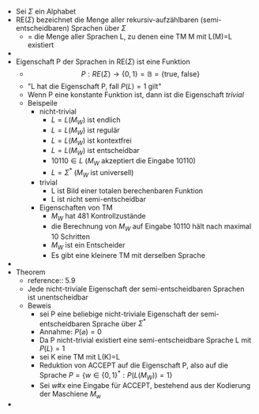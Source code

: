 - Sei $\Sigma$ ein Alphabet
- RE($\Sigma$) bezeichnet die Menge aller rekursiv-aufzählbaren (semi-entscheidbaren) Sprachen über $\Sigma$
	- = die Menge aller Sprachen L, zu denen eine TM M mit L(M)=L existiert
-
- Eigenschaft P der Sprachen in RE($\Sigma$) ist eine Funktion
	- $$P:RE\left(\Sigma\right)\rightarrow\left\lbrace0,1\right\rbrace=\mathbb{B}=\left\lbrace\text{true, false}\right\rbrace$$
	- "L hat die Eigenschaft P, fall $P\left(L\right)=1$ gilt"
	- Wenn P eine konstante Funktion ist, dann ist die Eigenschaft *trivial*
	- Beispeile
		- nicht-trivial
			- $L=L\left(M_{W}\right)$ ist endlich
			- $L=L\left(M_{W}\right)$ ist regulär
			- $L=L\left(M_{W}\right)$ ist kontextfrei
			- $L=L\left(M_{W}\right)$ ist entscheidbar
			- $10110\in L$ ($M_{W}$ akzeptiert die Eingabe 10110)
			- $L=\Sigma^{\ast}$ ($M_{W}$ ist universell)
		- trivial
			- L ist Bild einer totalen berechenbaren Funktion
			- L ist nicht semi-entscheidbar
		- Eigenschaften von TM
			- $M_{W}$ hat 481 Kontrollzustände
			- die Berechnung von $M_{W}$ auf Eingabe 10110 hält nach maximal 10 Schritten
			- $M_{W}$ ist ein Entscheider
			- Es gibt eine kleinere TM mit derselben Sprache
-
- Theorem
	- reference:: 5.9
	- Jede nicht-triviale Eigenschaft der semi-entscheidbaren Sprachen ist unentscheidbar
	- Beweis
		- sei P eine beliebige nicht-triviale Eigenschaft der semi-entscheidbaren Sprache über $\Sigma^{\ast}$
		- Annahme: $P\left(\varnothing\right)=0$
		- Da P nicht-trivial existiert eine semi-entscheidbare Sprache L mit $P\left(L\right)=1$
		- sei K eine TM mit L(K)=L
		- Reduktion von ACCEPT auf die Eigenschaft P, also auf die Sprache $P=\left\lbrace w\in\left\lbrace0,1\right\rbrace^{\ast}:P\left(L\left(M_{W}\right)\right)=1\right\rbrace$
		- Sei $w\#x$ eine Eingabe für ACCEPT, bestehend aus der Kodierung der Maschiene $M_{w}$
-